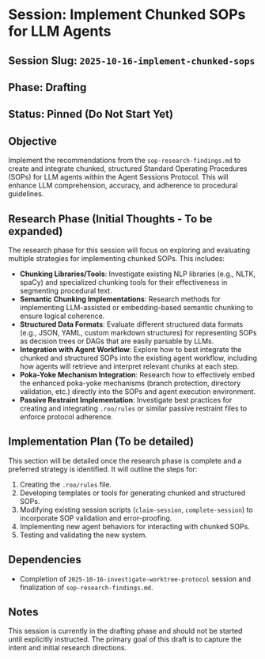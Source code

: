 # Session: Implement Chunked SOPs for LLM Agents

## Session Slug: `2025-10-16-implement-chunked-sops`

## Phase: Drafting

## Status: Pinned (Do Not Start Yet)

## Objective

Implement the recommendations from the `sop-research-findings.md` to create and integrate chunked, structured Standard Operating Procedures (SOPs) for LLM agents within the Agent Sessions Protocol. This will enhance LLM comprehension, accuracy, and adherence to procedural guidelines.

## Research Phase (Initial Thoughts - To be expanded)

The research phase for this session will focus on exploring and evaluating multiple strategies for implementing chunked SOPs. This includes:

*   **Chunking Libraries/Tools**: Investigate existing NLP libraries (e.g., NLTK, spaCy) and specialized chunking tools for their effectiveness in segmenting procedural text.
*   **Semantic Chunking Implementations**: Research methods for implementing LLM-assisted or embedding-based semantic chunking to ensure logical coherence.
*   **Structured Data Formats**: Evaluate different structured data formats (e.g., JSON, YAML, custom markdown structures) for representing SOPs as decision trees or DAGs that are easily parsable by LLMs.
*   **Integration with Agent Workflow**: Explore how to best integrate the chunked and structured SOPs into the existing agent workflow, including how agents will retrieve and interpret relevant chunks at each step.
*   **Poka-Yoke Mechanism Integration**: Research how to effectively embed the enhanced poka-yoke mechanisms (branch protection, directory validation, etc.) directly into the SOPs and agent execution environment.
*   **Passive Restraint Implementation**: Investigate best practices for creating and integrating `.roo/rules` or similar passive restraint files to enforce protocol adherence.

## Implementation Plan (To be detailed)

This section will be detailed once the research phase is complete and a preferred strategy is identified. It will outline the steps for:

1.  Creating the `.roo/rules` file.
2.  Developing templates or tools for generating chunked and structured SOPs.
3.  Modifying existing session scripts (`claim-session`, `complete-session`) to incorporate SOP validation and error-proofing.
4.  Implementing new agent behaviors for interacting with chunked SOPs.
5.  Testing and validating the new system.

## Dependencies

*   Completion of `2025-10-16-investigate-worktree-protocol` session and finalization of `sop-research-findings.md`.

## Notes

This session is currently in the drafting phase and should not be started until explicitly instructed. The primary goal of this draft is to capture the intent and initial research directions.